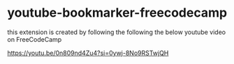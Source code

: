 # youtube-bookmarker-freecodecamp

this extension is created by following the following the below youtube video on FreeCodeCamp

https://youtu.be/0n809nd4Zu4?si=0ywj-8No9RSTwjQH
